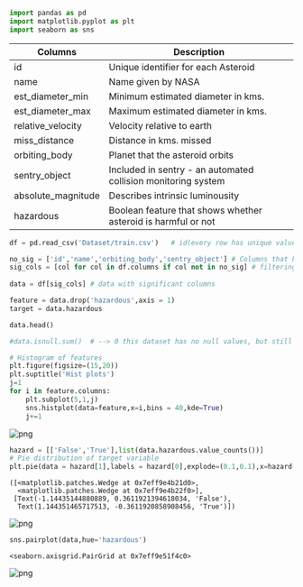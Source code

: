 ```python
import pandas as pd
import matplotlib.pyplot as plt
import seaborn as sns
```

|Columns|Description|
|--------|----------|
|id|Unique identifier for each Asteroid|
|name|Name given by NASA|
|est_diameter_min|Minimum estimated diameter in kms.|
|est_diameter_max|Maximum estimated diameter in kms.|
|relative_velocity|Velocity relative to earth|
|miss_distance|Distance in kms. missed|
|orbiting_body|Planet that the asteroid orbits|
|sentry_object|Included in sentry - an automated collision monitoring system|
|absolute_magnitude|Describes intrinsic luminousity|
|hazardous|Boolean feature that shows whether asteroid is harmful or not|



```python
df = pd.read_csv('Dataset/train.csv')   # id(every row has unique value),name(every row has unique value),orbiting_body(every row has value "Earth"),sentry_object(every row has value "False") has no significance

no_sig = ['id','name','orbiting_body','sentry_object'] # Columns that has no signicance
sig_cols = [col for col in df.columns if col not in no_sig] # filtering out significant columns
        
data = df[sig_cols] # data with significant columns
```


```python
feature = data.drop('hazardous',axis = 1)
target = data.hazardous
```


```python
data.head()
```







```python
#data.isnull.sum()  # --> 0 this dataset has no null values, but still handle missing values for dynamic purpose.
```


```python
# Histogram of features
plt.figure(figsize=(15,20))
plt.suptitle('Hist plots')
j=1
for i in feature.columns:
    plt.subplot(5,1,j)
    sns.histplot(data=feature,x=i,bins = 40,kde=True)
    j+=1
```


    
![png](output_6_0.png)
    



```python
hazard = [['False','True'],list(data.hazardous.value_counts())]
# Pie distribution of target variable
plt.pie(data = hazard[1],labels = hazard[0],explode=(0.1,0.1),x=hazard[1])
```




    ([<matplotlib.patches.Wedge at 0x7eff9e4b21d0>,
      <matplotlib.patches.Wedge at 0x7eff9e4b22f0>],
     [Text(-1.14435144880889, 0.3611921394618034, 'False'),
      Text(1.144351465717513, -0.3611920858908456, 'True')])




    
![png](output_7_1.png)
    



```python
sns.pairplot(data,hue='hazardous')
```




    <seaborn.axisgrid.PairGrid at 0x7eff9e51f4c0>




    
![png](output_8_1.png)
    



```python

```
